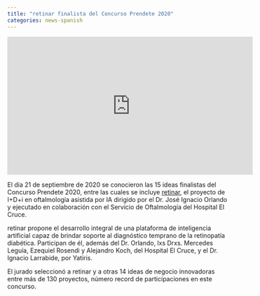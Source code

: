 ```yaml
---
title: "retinar finalista del Concurso Prendete 2020"
categories: news-spanish
---
```


<iframe width="560" height="315" src="https://www.youtube.com/embed/WAPHBQcLNTo" frameborder="0" allow="accelerometer; autoplay; clipboard-write; encrypted-media; gyroscope; picture-in-picture" allowfullscreen></iframe>

El día 21 de septiembre de 2020 se conocieron las 15 ideas finalistas del Concurso Prendete 2020, entre las cuales se incluye [retinar](https://retinar.com.ar/blog/2020-preseleccion-prendete/), el proyecto de I+D+i en oftalmología asistida por IA dirigido por el Dr. José Ignacio Orlando y ejecutado en colaboración con el Servicio de Oftalmología del Hospital El Cruce.

retinar propone el desarrollo integral de una plataforma de inteligencia artificial capaz de brindar soporte al diagnóstico temprano de la retinopatía diabética. Participan de él, además del Dr. Orlando, lxs Drxs. Mercedes Leguía, Ezequiel Rosendi y Alejandro Koch, del Hospital El Cruce, y el Dr. Ignacio Larrabide, por Yatiris.

El jurado seleccionó a retinar y a otras 14 ideas de negocio innovadoras entre más de 130 proyectos, número record de participaciones en este concurso.